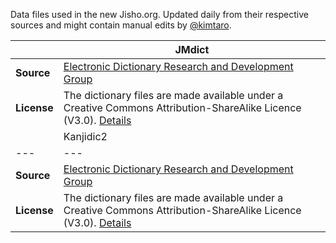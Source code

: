 Data files used in the new Jisho.org. Updated daily from their respective sources and might contain manual edits by [@kimtaro](http://github.com/kimtaro).

|     | JMdict |
| --- | --- |
| **Source** | [Electronic Dictionary Research and Development Group](http://www.edrdg.org/) |
| **License** | The dictionary files are made available under a Creative Commons Attribution-ShareAlike Licence (V3.0). [Details](http://www.edrdg.org/edrdg/licence.html) |
|     | Kanjidic2 |
| --- | --- |
| **Source** | [Electronic Dictionary Research and Development Group](http://www.edrdg.org/) |
| **License** | The dictionary files are made available under a Creative Commons Attribution-ShareAlike Licence (V3.0). [Details](http://www.edrdg.org/edrdg/licence.html) |
